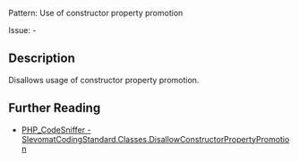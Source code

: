 Pattern: Use of constructor property promotion

Issue: -

## Description

Disallows usage of constructor property promotion.

## Further Reading

* [PHP_CodeSniffer - SlevomatCodingStandard.Classes.DisallowConstructorPropertyPromotion](https://github.com/slevomat/coding-standard/blob/master/doc/classes.md#slevomatcodingstandardclassesdisallowconstructorpropertypromotion)
